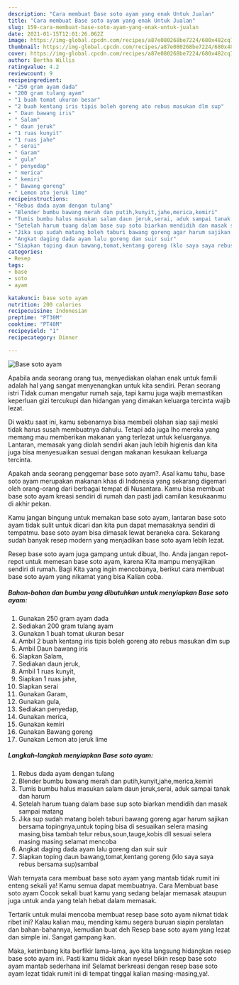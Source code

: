 ```yaml
---
description: "Cara membuat Base soto ayam yang enak Untuk Jualan"
title: "Cara membuat Base soto ayam yang enak Untuk Jualan"
slug: 159-cara-membuat-base-soto-ayam-yang-enak-untuk-jualan
date: 2021-01-15T12:01:26.062Z
image: https://img-global.cpcdn.com/recipes/a87e080268be7224/680x482cq70/base-soto-ayam-foto-resep-utama.jpg
thumbnail: https://img-global.cpcdn.com/recipes/a87e080268be7224/680x482cq70/base-soto-ayam-foto-resep-utama.jpg
cover: https://img-global.cpcdn.com/recipes/a87e080268be7224/680x482cq70/base-soto-ayam-foto-resep-utama.jpg
author: Bertha Willis
ratingvalue: 4.2
reviewcount: 9
recipeingredient:
- "250 gram ayam dada"
- "200 gram tulang ayam"
- "1 buah tomat ukuran besar"
- "2 buah kentang iris tipis boleh goreng ato rebus masukan dlm sup"
- " Daun bawang iris"
- " Salam"
- " daun jeruk"
- "1 ruas kunyit"
- "1 ruas jahe"
- " serai"
- " Garam"
- " gula"
- " penyedap"
- " merica"
- " kemiri"
- " Bawang goreng"
- " Lemon ato jeruk lime"
recipeinstructions:
- "Rebus dada ayam dengan tulang"
- "Blender bumbu bawang merah dan putih,kunyit,jahe,merica,kemiri"
- "Tumis bumbu halus masukan salam daun jeruk,serai, aduk sampai tanak dan harum"
- "Setelah harum tuang dalam base sup soto biarkan mendidih dan masak sampai matang"
- "Jika sup sudah matang boleh taburi bawang goreng agar harum sajikan bersama topingnya,untuk toping bisa di sesuaikan selera masing masing,bisa tambah telur rebus,soun,tauge,kobis dll sesuai selera masing masing selamat mencoba"
- "Angkat daging dada ayam lalu goreng dan suir suir"
- "Siapkan toping daun bawang,tomat,kentang goreng (klo saya saya rebus bersama sup)sambal"
categories:
- Resep
tags:
- base
- soto
- ayam

katakunci: base soto ayam 
nutrition: 200 calories
recipecuisine: Indonesian
preptime: "PT30M"
cooktime: "PT48M"
recipeyield: "1"
recipecategory: Dinner

---
```



![Base soto ayam](https://img-global.cpcdn.com/recipes/a87e080268be7224/680x482cq70/base-soto-ayam-foto-resep-utama.jpg)

Apabila anda seorang orang tua, menyediakan olahan enak untuk famili adalah hal yang sangat menyenangkan untuk kita sendiri. Peran seorang istri Tidak cuman mengatur rumah saja, tapi kamu juga wajib memastikan keperluan gizi tercukupi dan hidangan yang dimakan keluarga tercinta wajib lezat.

Di waktu  saat ini, kamu sebenarnya bisa membeli olahan siap saji meski tidak harus susah membuatnya dahulu. Tetapi ada juga lho mereka yang memang mau memberikan makanan yang terlezat untuk keluarganya. Lantaran, memasak yang diolah sendiri akan jauh lebih higienis dan kita juga bisa menyesuaikan sesuai dengan makanan kesukaan keluarga tercinta. 



Apakah anda seorang penggemar base soto ayam?. Asal kamu tahu, base soto ayam merupakan makanan khas di Indonesia yang sekarang digemari oleh orang-orang dari berbagai tempat di Nusantara. Kamu bisa membuat base soto ayam kreasi sendiri di rumah dan pasti jadi camilan kesukaanmu di akhir pekan.

Kamu jangan bingung untuk memakan base soto ayam, lantaran base soto ayam tidak sulit untuk dicari dan kita pun dapat memasaknya sendiri di tempatmu. base soto ayam bisa dimasak lewat beraneka cara. Sekarang sudah banyak resep modern yang menjadikan base soto ayam lebih lezat.

Resep base soto ayam juga gampang untuk dibuat, lho. Anda jangan repot-repot untuk memesan base soto ayam, karena Kita mampu menyajikan sendiri di rumah. Bagi Kita yang ingin mencobanya, berikut cara membuat base soto ayam yang nikamat yang bisa Kalian coba.

<!--inarticleads1-->

##### Bahan-bahan dan bumbu yang dibutuhkan untuk menyiapkan Base soto ayam:

1. Gunakan 250 gram ayam dada
1. Sediakan 200 gram tulang ayam
1. Gunakan 1 buah tomat ukuran besar
1. Ambil 2 buah kentang iris tipis boleh goreng ato rebus masukan dlm sup
1. Ambil  Daun bawang iris
1. Siapkan  Salam,
1. Sediakan  daun jeruk,
1. Ambil 1 ruas kunyit,
1. Siapkan 1 ruas jahe,
1. Siapkan  serai
1. Gunakan  Garam,
1. Gunakan  gula,
1. Sediakan  penyedap,
1. Gunakan  merica,
1. Gunakan  kemiri
1. Gunakan  Bawang goreng
1. Gunakan  Lemon ato jeruk lime




<!--inarticleads2-->

##### Langkah-langkah menyiapkan Base soto ayam:

1. Rebus dada ayam dengan tulang
1. Blender bumbu bawang merah dan putih,kunyit,jahe,merica,kemiri
1. Tumis bumbu halus masukan salam daun jeruk,serai, aduk sampai tanak dan harum
1. Setelah harum tuang dalam base sup soto biarkan mendidih dan masak sampai matang
1. Jika sup sudah matang boleh taburi bawang goreng agar harum sajikan bersama topingnya,untuk toping bisa di sesuaikan selera masing masing,bisa tambah telur rebus,soun,tauge,kobis dll sesuai selera masing masing selamat mencoba
1. Angkat daging dada ayam lalu goreng dan suir suir
1. Siapkan toping daun bawang,tomat,kentang goreng (klo saya saya rebus bersama sup)sambal




Wah ternyata cara membuat base soto ayam yang mantab tidak rumit ini enteng sekali ya! Kamu semua dapat membuatnya. Cara Membuat base soto ayam Cocok sekali buat kamu yang sedang belajar memasak ataupun juga untuk anda yang telah hebat dalam memasak.

Tertarik untuk mulai mencoba membuat resep base soto ayam nikmat tidak ribet ini? Kalau kalian mau, mending kamu segera buruan siapin peralatan dan bahan-bahannya, kemudian buat deh Resep base soto ayam yang lezat dan simple ini. Sangat gampang kan. 

Maka, ketimbang kita berfikir lama-lama, ayo kita langsung hidangkan resep base soto ayam ini. Pasti kamu tiidak akan nyesel bikin resep base soto ayam mantab sederhana ini! Selamat berkreasi dengan resep base soto ayam lezat tidak rumit ini di tempat tinggal kalian masing-masing,ya!.

